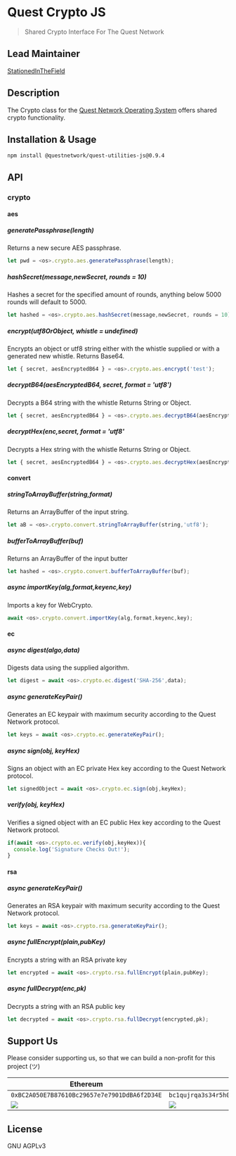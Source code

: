 # Quest Crypto JS
> Shared Crypto Interface For The Quest Network

## Lead Maintainer

[StationedInTheField](https://github.com/StationedInTheField)

## Description

The Crypto class for the [Quest Network Operating System](https://github.com/QuestNetwork/quest-os-js) offers shared crypto functionality.

## Installation & Usage
```
npm install @questnetwork/quest-utilities-js@0.9.4
```

## API

### crypto

#### aes

##### generatePassphrase(length)

Returns a new secure AES passphrase.
```javascript
let pwd = <os>.crypto.aes.generatePassphrase(length);
```

##### hashSecret(message,newSecret, rounds = 10)

Hashes a secret for the specified amount of rounds, anything below 5000 rounds will default to 5000.
```javascript
let hashed = <os>.crypto.aes.hashSecret(message,newSecret, rounds = 10);
```

##### encrypt(utf8OrObject, whistle = undefined)

Encrypts an object or utf8 string either with the whistle supplied or with a generated new whistle.
Returns Base64.
```javascript
let { secret, aesEncryptedB64 } = <os>.crypto.aes.encrypt('test');
```

##### decryptB64(aesEncryptedB64, secret, format = 'utf8')

Decrypts a B64 string with the whistle
Returns String or Object.
```javascript
let { secret, aesEncryptedB64 } = <os>.crypto.aes.decryptB64(aesEncryptedB64, secret, format = 'utf8')
```

##### decryptHex(enc,secret, format = 'utf8'

Decrypts a Hex string with the whistle
Returns String or Object.
```javascript
let { secret, aesEncryptedB64 } = <os>.crypto.aes.decryptHex(aesEncryptedHex, secret, format = 'utf8')
```

#### convert

##### stringToArrayBuffer(string,format)

Returns an ArrayBuffer of the input string.
```javascript
let aB = <os>.crypto.convert.stringToArrayBuffer(string,'utf8');
```

##### bufferToArrayBuffer(buf)

Returns an ArrayBuffer of the input butter
```javascript
let hashed = <os>.crypto.convert.bufferToArrayBuffer(buf);
```

##### async importKey(alg,format,keyenc,key)

Imports a key for WebCrypto.
```javascript
await <os>.crypto.convert.importKey(alg,format,keyenc,key);
```

#### ec

##### async digest(algo,data)

Digests data using the supplied algorithm.
```javascript
let digest = await <os>.crypto.ec.digest('SHA-256',data);
```

##### async generateKeyPair()

Generates an EC keypair with maximum security according to the Quest Network protocol.
```javascript
let keys = await <os>.crypto.ec.generateKeyPair();
```

##### async sign(obj, keyHex)
Signs an object with an EC private Hex key according to the Quest Network protocol.
```javascript
let signedObject = await <os>.crypto.ec.sign(obj,keyHex);
```

##### verify(obj, keyHex)
Verifies a signed object with an EC public Hex key according to the Quest Network protocol.
```javascript
if(await <os>.crypto.ec.verify(obj,keyHex)){
  console.log('Signature Checks Out!');
}
```

#### rsa

##### async generateKeyPair()

Generates an RSA keypair with maximum security according to the Quest Network protocol.
```javascript
let keys = await <os>.crypto.rsa.generateKeyPair();
```

##### async fullEncrypt(plain,pubKey)

Encrypts a string with an RSA private key
```javascript
let encrypted = await <os>.crypto.rsa.fullEncrypt(plain,pubKey);
```


##### async fullDecrypt(enc,pk)
Decrypts a string with an RSA public key
```javascript
let decrypted = await <os>.crypto.rsa.fullDecrypt(encrypted,pk);
```


## Support Us
Please consider supporting us, so that we can build a non-profit for this project (ツ)

| Ethereum| Bitcoin |
|---|---|
| `0xBC2A050E7B87610Bc29657e7e7901DdBA6f2D34E` | `bc1qujrqa3s34r5h0exgmmcuf8ejhyydm8wwja4fmq`   |
|  <img src="https://github.com/QuestNetwork/qDesk/raw/master/doc/images/eth-qr.png" >   | <img src="https://github.com/QuestNetwork/qDesk/raw/master/doc/images/btc-qr.png" > |

## License

GNU AGPLv3
